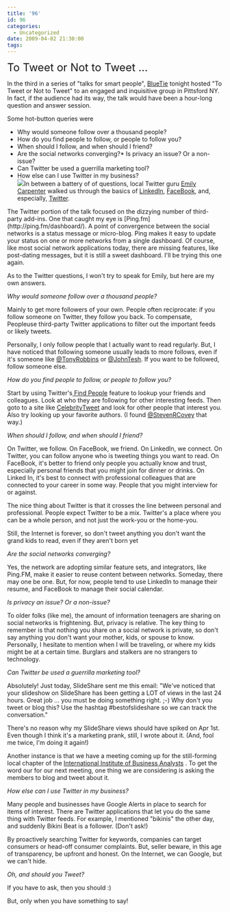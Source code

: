 ```yaml
---
title: '96'
id: 96
categories:
  - Uncategorized
date: 2009-04-02 21:30:00
tags:
---
```


<span style="font-size:180%;">To Tweet or Not to Tweet ...</span>

In the third in a series of "talks for smart people", [BlueTie](http://bluetie.com/) tonight hosted "To Tweet or Not to Tweet" to an engaged and inquisitive group in Pittsford NY. In fact, if the audience had its way, the talk would have been a hour-long question and answer session.

Some hot-button queries were

*   Why would someone follow over a thousand people?
*   How do you find people to follow, or people to follow you?
*   When should I follow, and when should I friend?
*   Are the social networks converging?*   Is privacy an issue? Or a non-issue?
*   Can Twitter be used a guerrilla marketing tool?
*   How else can I use Twitter in my business? <div style="text-align:left;">[![](https://tedhusted.files.wordpress.com/2009/04/b5486-ping_fm.png)](http://ping.fm/)In between a battery of of questions, local Twitter guru [Emily Carpenter](http://twitter.com/EmilyCarpenter) walked us through the basics of [LinkedIn](http://www.linkedin.com/in/husted), [FaceBook](http://www.facebook.com/profile.php?id=705537703), and, especially, [Twitter](http://twitter.com/tedhusted).
</div>
The Twitter portion of the talk focused on the dizzying number of third-party add-ins. One that caught my eye is [Ping.fm](http://ping.fm/dashboard/). A point of convergence between the social networks is a status message or  micro-blog. Ping makes it easy to update your status on one or more networks from a single dashboard. Of course, like most social network applications today, there are missing features, like post-dating messages, but it is still a sweet dashboard. I'll be trying this one again.

As to the Twitter questions, I won't try to speak for Emily, but here are my own answers.

<span style="font-style:italic;">Why would someone follow over a thousand people? </span>

Mainly to get more followers of your own. People often reciprocate: if you follow someone on Twitter, they follow you back. To compensate, Peopleuse third-party Twitter applications to filter out the important feeds or likely tweets.

Personally, I only follow people that I actually want to read regularly. But, I have noticed that following someone usually leads to more follows, even if it's someone like [@TonyRobbins](http://twitter.com/tonyrobbins) or [@JohnTesh](http://twitter.com/johntesh). If you want to be followed, follow someone else.

<span style="font-style:italic;">How do you find people to follow, or people to follow you?</span>

Start by using Twitter's[ Find People](http://twitter.com/invitations/find_on_twitter) feature to lookup your friends and colleagues. Look at who they are following for other interesting feeds. Then goto to a site like [CelebrityTweet](http://www.celebritytweet.com/) and look for other people that interest you. Also try looking up your favorite authors. (I found [@StevenRCovey](http://twitter.com/StephenRCovey) that way.)

<span style="font-style:italic;">When should I follow, and when should I friend?</span>

On Twitter, we follow. On FaceBook, we friend. On LinkedIn, we connect. On Twitter, you can follow anyone who is tweeting things you want to read. On FaceBook, it's better to  friend only people you actually know and trust, especially personal friends that you might join for dinner or drinks. On Linked In, it's best to connect with professional colleagues that are connected to your career in some way.  People that  you might interview for or against.

The nice thing about Twitter is that it crosses the line between personal and professional. People expect Twitter  to be a mix. Twitter's a place where you can be a whole person, and not just the work-you or the home-you.

Still, the Internet is forever, so don't tweet anything you don't want the grand kids to read, even if they aren't born yet

<span style="font-style:italic;">Are the social networks converging?</span>

Yes, the network are adopting similar feature sets, and integrators, like Ping.FM, make it easier to reuse content between networks. Someday, there may one be one. But, for now, people tend to use LinkedIn to manage their resume, and FaceBook to manage their social calendar.

<span style="font-style:italic;">Is privacy an issue? Or a non-issue?</span>

To older folks (like me), the amount of information teenagers are sharing on social networks is frightening. But, privacy is relative. The key thing to remember is that nothing you share on a social network is private, so don't say anything you don't want your mother, kids, or spouse to know. Personally, I hesitate to mention when I will be traveling, or where my kids might be at a certain time. Burglars and stalkers are no strangers to technology.

<span style="font-style:italic;">Can Twitter be used a guerrilla marketing tool?</span>

Absolutely! Just today, SlideShare sent me this email: "We've noticed that your slideshow on SlideShare has been getting a LOT of views in the last 24 hours. Great job ... you must be doing something right. ;-) Why don't you tweet or blog this? Use the hashtag #bestofslideshare so we can track the conversation."

There's no reason why my SlideShare views should have spiked on Apr 1st. Even though I think it's a marketing prank, still, I wrote  about it. (And, fool me twice, I'm doing it again!)

Another instance is that we have a meeting coming up for the still-forming local chapter of the [International Institute of Business Analysts](http://rochesterny.theiiba.org/) . To get the word our for our next meeting, one thing we are considering is asking the members to blog and tweet about it.

<span style="font-style:italic;">How else can I use Twitter in my business?</span>

Many people and businesses have Google Alerts in place to search for items of interest. There are Twitter applications that let you do the same thing with Twitter feeds. For example, I mentioned "bikinis" the other day, and suddenly Bikini Beat is a follower. (Don't ask!)

By proactively searching Twitter for keywords, companies can target consumers or head-off consumer complaints. But, seller beware, in this age of transparency, be upfront and honest. On the Internet, we can Google, but we can't hide.

<span style="font-style:italic;">Oh, and should you Tweet?</span>

If you have to ask, then you should :)

But, only when you have something to say!